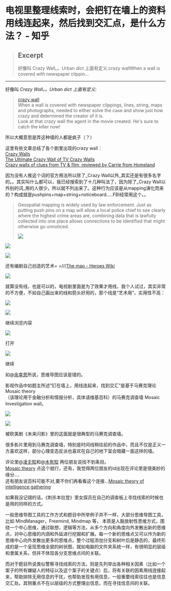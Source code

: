 # 电视里整理线索时，会把钉在墙上的资料用线连起来，然后找到交汇点，是什么方法？ - 知乎

> ## Excerpt
> 好像叫 Crazy Wall。。Urban dict 上面有定义:crazy wallWhen a wall is covered with newspaper clippin…

---
好像叫 _Crazy Wall。。Urban dict 上面有定义:_

> [crazy wall](https://link.zhihu.com/?target=http%3A//www.urbandictionary.com/define.php%3Fterm%3Dcrazy%2Bwall%26defid%3D7025947)  
> When a wall is covered with newspaper clippings, lines, string, maps and photographs, needed to either solve the case and show just how crazy and determined the creator of it is.  
> Look at that crazy wall the agent in the movie created. He's sure to catch the killer now!

所以大概意思是弄这种墙的人都是疯子（？）

这里有些文章总结了各个剧里出现的crazy wall：  
[Crazy Walls](https://link.zhihu.com/?target=http%3A//crazywalls.tumblr.com/)  
[The Ultimate Crazy Wall of TV Crazy Walls](https://link.zhihu.com/?target=https%3A//www.yahoo.com/tv/bp/the-ultimate-crazy-wall-of-tv-crazy-walls-194834333.html)  
[Crazy walls of clues from TV & film, reviewed by Carrie from Homeland](https://link.zhihu.com/?target=http%3A//now-here-this.timeout.com/2012/10/07/crazy-walls-of-clues-from-tv-film-reviewed-by-carrie-from-homeland/)

因为没有人推这个词的官方用法所以除了_Crazy Wall以外_其实还是有很多名字的。。其实叫什么都可以，我已经搜索到了十几种叫法了，因为除了_Crazy Wall以外别的词_用的人很少，所以就不列出来了。这种行为应该是从mapping演化而来的？构成就是pushpins+map+string+noticeboard.....FBI经常用这个。。

> Geospatial mapping is widely used by law enforcement. Just as putting push pins on a map will allow a local police chief to see clearly where the highest crime areas are, combining data that is lawfully collected into one place allows connections to be identified that might otherwise go unnoticed.
> 
> ![](https://pic2.zhimg.com/50/ee2b8baf8409bf1ac44e5cde7b5f2623_hd.jpg?source=1940ef5c)

![](https://pic2.zhimg.com/50/d1c491d592ec9a9cd809a93a34a051ee_hd.jpg?source=1940ef5c)

  

![](https://pic1.zhimg.com/50/192fbe9be2fe7eb8c2c67dc755d96851_hd.jpg?source=1940ef5c)

  
还有编剧自己创造的艺术= =///[The map - Heroes Wiki](https://link.zhihu.com/?target=http%3A//heroeswiki.com/The_map)

![](https://pic1.zhimg.com/50/16c7b0c03821e5bb6b8d715e6d415f76_hd.jpg?source=1940ef5c)

就算没有线，也是可以的，电视剧里面是为了效果才用线，我个人试过，其实非常的不方便，不如自己画出来的线和箭头好用的，那个线是“艺术用”，实用性不高：

![](https://pic1.zhimg.com/50/fb96513ec10d895754013feae8ea92ae_hd.jpg?source=1940ef5c)

![](https://pic1.zhimg.com/50/bc35ee72c389cbc6386bc15ca39e1450_hd.jpg?source=1940ef5c)

继续浏览内容

![](https://pic4.zhimg.com/80/v2-88158afcff1e7f4b8b00a1ba81171b61_720w.png)

打开

![](https://picb.zhimg.com/80/v2-a448b133c0201b59631ccfa93cb650f3_1440w.png)

继续

如@[余幸恩](http://www.zhihu.com/people/yu-xing-en)所说，思维导图应该是错的。

影视作品中如题主所述“钉在墙上，用线连起来，找到交汇”是基于马赛克理论 Mosaic theory  
（该理论用于金融分析和情报分析，具体请维基百科）的马赛克调查墙 Mosaic Investigation wall。

![](https://pic1.zhimg.com/50/1442f1ed7aaffe6e1e9d9e44d1d972fb_hd.jpg?source=1940ef5c)

![](https://pic1.zhimg.com/50/b819e9ab44d36e8ff00fe6518228033a_hd.jpg?source=1940ef5c)

被砍美剧《未来闪影》里的这面就是很典型的马赛克调查墙。

很多影片里用到马赛克调查墙，特别是时间线稍往前的作品中，而且不仅是正义一方喜欢这样，部分心理变态反派也喜欢在自己的地下室会暗藏一面这样的墙。

评论里@[凌无知](http://www.zhihu.com/people/ling-wu-zhi-10)和@[木有知](http://www.zhihu.com/people/xuezhihu) 两位朋友说找不到条目。  
[Mosaic theory](https://link.zhihu.com/?target=http%3A//en.wikipedia.org/wiki/Mosaic_theory) 点这个就行，还有，我觉得两位朋友的id出现在评论里是很美妙的缘分....  
还有朋友说百科可能不对,要不你们再看看这个连接...[Mosaic theory of intelligence gathering](https://link.zhihu.com/?target=http%3A//en.wikipedia.org/wiki/Mosaic_theory_of_intelligence_gathering)

如果我没记错的话，《刺杀本拉登》里女探员在自己的调查板上寻找线索的时候也是用的同样的方式。

一般思维导图工具的工作方式和题目中所举例子并不一样，大部分思维导图工具，比如 MindManager，Freemind, Mindmap 等， 本质是人脑放射性思维方式，围绕一个中心思维，通过联想，逻辑等方法，从多个方向和角度向外发散出新的思维点，对中心思维的内涵和外延进行挖掘和扩展。每一个新的思维点又可以作为新的思维中心向外发散出更多的思维点，整个过程添加分支和树叶后是静态的，最终形成的是一个呈现思维全貌的树状图，就如电脑的文件夹系统一样，有很明显的层级和隶属关系，但并不体现各分支思维点间的关联。

而对于题目所说类似警察寻找线索的方法，则是先列举出各种相关因素（比如一个案子的所有嫌疑人的特征以及这个案子的关键点）后，将有关联的因素用线连接起来，帮助排除无用信息的干扰，也帮助发现有用信息，一般重要线索往往也是信息交汇处。其侧重点不在以层级的方式整理出信息，而在寻找信息间的关联。


